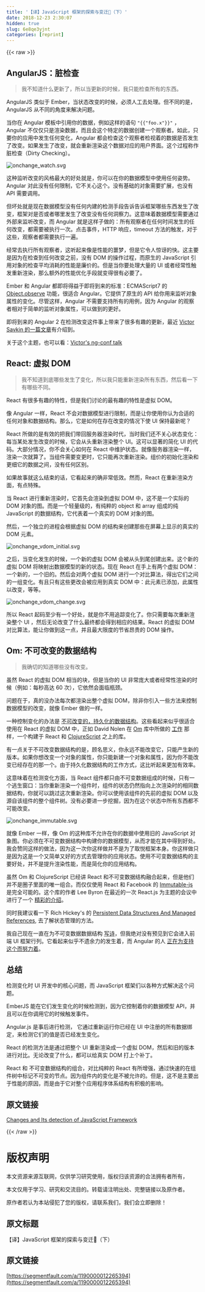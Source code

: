 ```yaml
---
title: '【译】JavaScript 框架的探索与变迁（下）' 
date: 2018-12-23 2:30:07
hidden: true
slug: 6e8qe3yjnt
categories: [reprint]
---
```


{{< raw >}}

                    
<h2 id="articleHeader0">AngularJS：脏检查</h2>
<blockquote><p>我不知道什么更新了，所以当更新的时候，我只能检查所有的东西。</p></blockquote>
<p>AngularJS 类似于 Ember，当状态改变的时候，必须人工去处理。但不同的是，AngularJS 从不同的角度来解决问题。</p>
<p>当你在 Angular 模板中引用你的数据，例如这样的语句 <code>"{{"foo.x"}}"</code> ，Angular 不仅仅只是渲染数据，而且会这个特定的数据创建一个观察者。如此，只要你的应用中发生任何变化，Angular 都会检查这个观察者检视着的数据是否发生了改变。如果发生了改变，就会重新渲染这个数据对应的用户界面。这个过程称作脏检查（Dirty Checking）。</p>
<p><span class="img-wrap"><img data-src="/img/remote/1460000012265399" src="https://static.alili.tech/img/remote/1460000012265399" alt="onchange_watch.svg" title="onchange_watch.svg" style="cursor: pointer; display: inline;"></span></p>
<p>这种监听改变的风格最大的好处就是，你可以在你的数据模型中使用任何姿势。Angular 对此没有任何限制，它不关心这个。没有基础的对象需要扩展，也没有 API 需要调用。</p>
<p>但坏处就是现在数据模型没有任何内建的检测手段告诉告诉框架哪些东西发生了改变，框架对是否或者哪里发生了改变没有任何洞察力。这意味着数据模型需要通过外部来监听改变，而 Angular 就是这样子做的：所有观察者在任何时间发生的任何改变，都需要被执行一次。点击事件，HTTP 响应，timeout 方法的触发，对于这些，观察者都需要执行一遍。</p>
<p>经常去执行所有观察者，这听起来像是性能的噩梦，但是它令人惊讶的快。这主要是因为在检查到任何改变之前，没有 DOM 的操作过程，而原生的 JavaScript 引用对象的检查平均消耗的性能是廉价的。但是当你要处理大量的 UI 或者经常性触发重新渲染，那么额外的性能优化手段就变得很有必要了。</p>
<p>Ember 和 Angular 都即将得益于即将到来的标准：ECMAScript7 的 <a href="https://developer.mozilla.org/en-US/docs/Web/JavaScript/Reference/Global_Objects/Object/observe" rel="nofollow noreferrer" target="_blank">Object.observe</a> 功能，很适合 Angular。它提供了原生的 API 给你用来监听对象属性的变化。尽管这样，Angular 不需要支持所有的用例，因为 Angular 的观察者相对于简单的监听对象属性，可以做到的更好。</p>
<p>即将到来的 Angular 2 在检测改变这件事上带来了很多有趣的更新，最近 <a href="http://victorsavkin.com/post/110170125256/change-detection-in-angular-2" rel="nofollow noreferrer" target="_blank">Victor Savkin 的一篇文章</a>有介绍到。</p>
<p>关于这个主题，也可以看：<a href="https://www.youtube.com/watch?v=jvKGQSFQf10&amp;feature=youtu.be" rel="nofollow noreferrer" target="_blank">Victor's ng-conf talk</a></p>
<h2 id="articleHeader1">React: 虚拟 DOM</h2>
<blockquote><p>我不知道到底哪些发生了变化，所以我只能重新渲染所有东西，然后看一下有哪些不同。</p></blockquote>
<p>React 有很多有趣的特性，但是我们讨论的最有趣的特性是虚拟 DOM。</p>
<p>像 Angular 一样，React 不会对数据模型进行限制，而是让你使用你认为合适的任何对象和数据结构。那么，它是如何在存在改变的情况下使 UI 保持最新呢？</p>
<p>React 所做的是有效的把我们带回服务器渲染时代，当时我们还不关心状态变化：每当某处发生改变的时候，它会从头重新渲染整个 UI。这可以显著的简化 UI 的代码。大部分情况，你不会关心如何在 React 中维护状态。就像服务器渲染一样，渲染一次就算了。当组件需要变更时，它只能再次重新渲染。组价的初始化渲染和更细它的数据之间，没有任何区别。</p>
<p>如果故事就这么结束的话，它看起来的确非常低效。然而，React 在重新渲染方面，有点特殊。</p>
<p>当 React 进行重新渲染时，它首先会渲染到虚拟 DOM 中，这不是一个实际的 DOM 对象的图。而是一个轻量级的，有纯粹的 object 和 array 组成的纯 JavaScript 的数据结构，它代表着一个真实的 DOM 对象的图。</p>
<p>然后，一个独立的进程会根据虚拟 DOM 的结构来创建那些在屏幕上显示的真实的 DOM 元素。</p>
<p><span class="img-wrap"><img data-src="/img/remote/1460000012265400" src="https://static.alili.tech/img/remote/1460000012265400" alt="onchange_vdom_initial.svg" title="onchange_vdom_initial.svg" style="cursor: pointer; display: inline;"></span></p>
<p>之后，当变化发生的时候，一个新的虚拟 DOM 会被从头到尾创建出来。这个新的虚拟 DOM 将映射出数据模型的新的状态。现在 React 在手上有两个虚拟 DOM：一个新的，一个旧的。然后会对两个虚拟 DOM 进行一个对比算法，得出它们之间的一组变化。有且只有这些更改会被应用到真实 DOM 中：此元素已添加，此属性以改变，等等。</p>
<p><span class="img-wrap"><img data-src="/img/remote/1460000012265401" src="https://static.alili.tech/img/remote/1460000012265401" alt="onchange_vdom_change.svg" title="onchange_vdom_change.svg" style="cursor: pointer; display: inline;"></span></p>
<p>所以 React 起码至少有一个好处，就是你不用追踪变化了。你只需要每次重新渲染整个 UI ，然后无论改变了什么最终都会得到相应的结果。React 的虚拟 DOM 对比算法，能让你做到这一点，并且最大限度的节省昂贵的 DOM 操作。</p>
<h2 id="articleHeader2">Om: 不可改变的数据结构</h2>
<blockquote><p>我确切的知道哪些没有改变。</p></blockquote>
<p>虽然 React 的虚拟 DOM 相当的块，但是当你的 UI 非常庞大或者经常性渲染的时候（例如：每秒高达 60 次），它依然会面临瓶颈。</p>
<p>问题在于，真的没办法每次都渲染出整个虚拟 DOM，除非你引入一些方法来控制数据模型的改变，就像 Ember 做的一样。</p>
<p>一种控制变化的办法是 <a href="http://en.wikipedia.org/wiki/Persistent_data_structure" rel="nofollow noreferrer" target="_blank">不可改变的，持久化的数据结构</a>。这些看起来似乎很适合使用在 React 的虚拟 DOM 中，正如 David Nolen 在 <a href="https://github.com/omcljs/om" rel="nofollow noreferrer" target="_blank">Om</a> 库中所做的 <a href="http://swannodette.github.io/2013/12/17/the-future-of-javascript-mvcs/" rel="nofollow noreferrer" target="_blank">工作</a> 那样，一个构建于 React 和 <a href="https://github.com/clojure/clojurescript" rel="nofollow noreferrer" target="_blank">ClojureScript</a> 之上的库。</p>
<p>有一点关于不可改变数据结构的是，顾名思义，你永远不能改变它，只能产生新的版本。如果你想改变一个对象的属性，你只能新建一个对象和属性，因为你不能改变已经存在的那一个。由于持久化数据结构的工作方式，这比听起来更加有效率。</p>
<p>这意味着在检测变化方面，当 React 组件都只由不可变数据组成的时候，只有一个逃生窗口：当你重新渲染一个组件时，组件的状态仍然指向上次渲染时的相同数据结构，你就可以跳过这次重新渲染。你可以使用该组件的先前的虚拟 DOM 以及源自该组件的整个组件树。没有必要进一步挖掘，因为在这个状态中所有东西都不可能改变。</p>
<p><span class="img-wrap"><img data-src="/img/remote/1460000012265402" src="https://static.alili.tech/img/remote/1460000012265402" alt="onchange_immutable.svg" title="onchange_immutable.svg" style="cursor: pointer; display: inline;"></span></p>
<p>就像 Ember 一样，像 Om 的这种库不允许在你的数据中使用旧的 JavaScript 对象图。你必须在不可变数据结构中构建你的数据模型，从而才能在其中得到好处。我会赞同这样的做法，因为这一次你这样做并不是为了取悦框架本身。你这样做只是因为这是一个又简单又好的方式去管理你的应用状态。使用不可变数据结构的主要好处，并不是提升渲染性能，而是简化你的应用结构。</p>
<p>虽然 Om 和 ClojureScript 已经讲 React 和不可变数据结构融合起来，但是他们并不是圈子里面的唯一组合。而仅仅使用 React 和 Facebook 的 <a href="http://facebook.github.io/immutable-js/" rel="nofollow noreferrer" target="_blank">Immutable-js</a> 是完全可能的。这个库的作者 Lee Byron 在最近的一次 React.js 为主题的会议中进行了一个 <a href="https://www.youtube.com/embed/I7IdS-PbEgI" rel="nofollow noreferrer" target="_blank">精彩的介绍</a>。</p>
<p>同时我建议看一下 Rich Hickey's 的 <a href="http://www.infoq.com/presentations/Value-Identity-State-Rich-Hickey" rel="nofollow noreferrer" target="_blank">Persistent Data Structures And Managed References</a>, 去了解状态管理的方法。</p>
<p>我自己现在一直在为不可变数据数据结构 <a href="http://blog.deveo.com/immutability-in-ruby-part-1-data-structures/" rel="nofollow noreferrer" target="_blank">写诗</a>，但我绝对没有预见到它会进入前端 UI 框架行列。它看起来似乎不遗余力的发生着，而 Angular 的人 <a href="http://victorsavkin.com/post/110170125256/change-detection-in-angular-2" rel="nofollow noreferrer" target="_blank">正在为支持这个而努力着</a>。</p>
<h2 id="articleHeader3">总结</h2>
<p>检测变化时 UI 开发中的核心问题，而 JavaScript 框架们以各种方式解决这个问题。</p>
<p>EmberJS 能在它们发生变化的时候检测到，因为它控制着你的数据模型 API，并且可以在你调用它的时候触发事件。</p>
<p>Angular.js 是事后进行检测， 它通过重新运行你已经在 UI 中注册的所有数据绑定，来检测它们的值是否已经发生变化。</p>
<p>React 的检测方法是通过把整个 UI 重新渲染成一个虚拟 DOM，然后和旧的版本进行对比。无论改变了什么，都可以给真实 DOM 打上个补丁。</p>
<p>React 和 不可变数据结构的组合，对比纯粹的 React 有所增强，通过快速的在组件树中标记不可变的节点。因为组件内的变化是不被允许的。但是，这不是主要出于性能的原因，而是由于它对整个应用程序体系结构有积极的影响。</p>
<h2 id="articleHeader4">原文链接</h2>
<p><a href="http://teropa.info/blog/2015/03/02/change-and-its-detection-in-javascript-frameworks.html" rel="nofollow noreferrer" target="_blank">Changes and Its detection of JavaScript Framework</a></p>

                
{{< /raw >}}

# 版权声明
本文资源来源互联网，仅供学习研究使用，版权归该资源的合法拥有者所有，

本文仅用于学习、研究和交流目的。转载请注明出处、完整链接以及原作者。

原作者若认为本站侵犯了您的版权，请联系我们，我们会立即删除！

## 原文标题
【译】JavaScript 框架的探索与变迁（下）

## 原文链接
[https://segmentfault.com/a/1190000012265394](https://segmentfault.com/a/1190000012265394)

